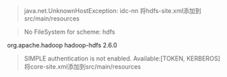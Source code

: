 
>java.net.UnknownHostException: idc-nn
将hdfs-site.xml添加到src/main/resources

>No FileSystem for scheme: hdfs
<dependency>
    <groupId>org.apache.hadoop</groupId>
    <artifactId>hadoop-hdfs</artifactId>
    <version>2.6.0</version>
</dependency>

>SIMPLE authentication is not enabled.  Available:[TOKEN, KERBEROS]
将core-site.xml添加到src/main/resources